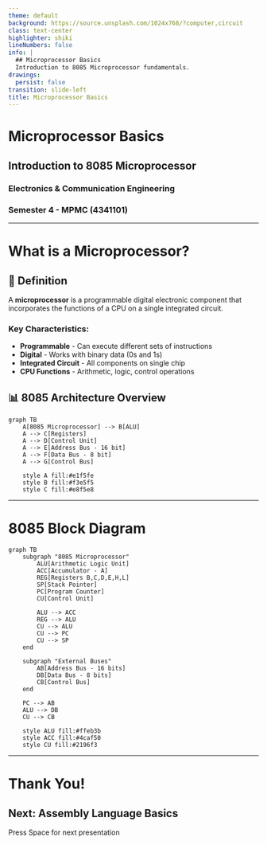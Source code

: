 ```yaml
---
theme: default
background: https://source.unsplash.com/1024x768/?computer,circuit
class: text-center
highlighter: shiki
lineNumbers: false
info: |
  ## Microprocessor Basics
  Introduction to 8085 Microprocessor fundamentals.
drawings:
  persist: false
transition: slide-left
title: Microprocessor Basics
---
```


# Microprocessor Basics
## Introduction to 8085 Microprocessor

### Electronics & Communication Engineering
### Semester 4 - MPMC (4341101)

---

# What is a Microprocessor?

<div class="grid grid-cols-2 gap-8">

<div>

## 🧠 Definition
A **microprocessor** is a programmable digital electronic component that incorporates the functions of a CPU on a single integrated circuit.

### Key Characteristics:
- **Programmable** - Can execute different sets of instructions
- **Digital** - Works with binary data (0s and 1s)  
- **Integrated Circuit** - All components on single chip
- **CPU Functions** - Arithmetic, logic, control operations

</div>

<div v-click="1">

## 📊 8085 Architecture Overview

```mermaid
graph TB
    A[8085 Microprocessor] --> B[ALU]
    A --> C[Registers]  
    A --> D[Control Unit]
    A --> E[Address Bus - 16 bit]
    A --> F[Data Bus - 8 bit]
    A --> G[Control Bus]
    
    style A fill:#e1f5fe
    style B fill:#f3e5f5
    style C fill:#e8f5e8
```

</div>

</div>

---

# 8085 Block Diagram

<div class="text-center">

```mermaid
graph TB
    subgraph "8085 Microprocessor"
        ALU[Arithmetic Logic Unit]
        ACC[Accumulator - A]
        REG[Registers B,C,D,E,H,L]
        SP[Stack Pointer]
        PC[Program Counter]
        CU[Control Unit]
        
        ALU --> ACC
        REG --> ALU
        CU --> ALU
        CU --> PC
        CU --> SP
    end
    
    subgraph "External Buses"
        AB[Address Bus - 16 bits]
        DB[Data Bus - 8 bits]
        CB[Control Bus]
    end
    
    PC --> AB
    ALU --> DB
    CU --> CB
    
    style ALU fill:#ffeb3b
    style ACC fill:#4caf50
    style CU fill:#2196f3
```

</div>

---

# Thank You!

## Next: Assembly Language Basics

<div class="pt-12">
  <span @click="$slidev.nav.next" class="px-2 py-1 rounded cursor-pointer" hover="bg-white bg-opacity-10">
    Press Space for next presentation <carbon:arrow-right class="inline"/>
  </span>
</div>